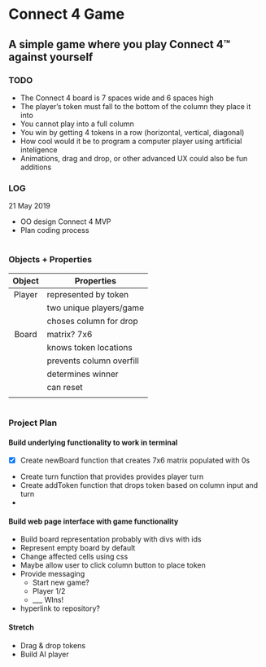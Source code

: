 # Connect 4 Game

## A simple game where you play Connect 4™ against yourself

### TODO

- The Connect 4 board is 7 spaces wide and 6 spaces high
- The player’s token must fall to the bottom of the column they place it into
- You cannot play into a full column
- You win by getting 4 tokens in a row (horizontal, vertical, diagonal)
- How cool would it be to program a computer player using artificial inteligence
- Animations, drag and drop, or other advanced UX could also be fun additions

### LOG

21 May 2019

- OO design Connect 4 MVP
- Plan coding process

#

### Objects + Properties

| Object | Properties               |
| :----: | ------------------------ |
| Player | represented by token     |
|        | two unique players/game  |
|        | choses column for drop   |
| Board  | matrix? 7x6              |
|        | knows token locations    |
|        | prevents column overfill |
|        | determines winner        |
|        | can reset                |
|        |                          |

#

### Project Plan

#### Build underlying functionality to work in terminal

-[x] Create newBoard function that creates 7x6 matrix populated with 0s

- Create turn function that provides provides player turn
- Create addToken function that drops token based on column input and turn
-

#### Build web page interface with game functionality

- Build board representation probably with divs with ids
- Represent empty board by default
- Change affected cells using css
- Maybe allow user to click column button to place token
- Provide messaging
  - Start new game?
  - Player 1/2
  - \_\_\_ WIns!
- hyperlink to repository?

#### Stretch

- Drag & drop tokens
- Build AI player

